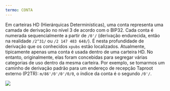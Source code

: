 ```yaml
---
termo: CONTA
---
```


Em carteiras HD (Hierárquicas Determinísticas), uma conta representa uma camada de derivação no nível 3 de acordo com o BIP32. Cada conta é numerada sequencialmente a partir de `/0'/` (derivação endurecida, então na realidade `/2^31/` ou `/2 147 483 648/`). É nesta profundidade de derivação que os conhecidos `xpubs` estão localizados. Atualmente, tipicamente apenas uma conta é usada dentro de uma carteira HD. No entanto, originalmente, elas foram concebidas para segregar várias categorias de uso dentro da mesma carteira. Por exemplo, se tomarmos um caminho de derivação padrão para um endereço de recepção Taproot externo (P2TR): `m/86'/0'/0'/0/0`, o índice da conta é o segundo `/0'/`.

![](../../dictionnaire/assets/17.png)